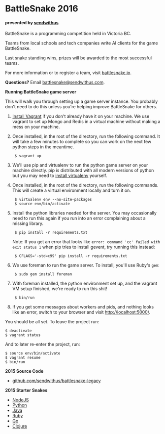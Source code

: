 BattleSnake 2016
================

#### presented by [sendwithus](https://www.sendwithus.com)

BattleSnake is a programming competition held in Victoria BC.

Teams from local schools and tech companies write AI clients for the game BattleSnake.

Last snake standing wins, prizes will be awarded to the most successful teams.

For more information or to register a team, visit [battlesnake.io](http://www.battlesnake.io).

__Questions?__ Email [battlesnake@sendwithus.com](mailto:battlesnake@sendwithus.com).

__Running BattleSnake game server__

This will walk you through setting up a game server instance. You probably don't need to do this unless you're helping improve BattleSnake for others.

1. [Install Vagrant](https://docs.vagrantup.com/v2/installation/index.html) if you don't already have it on your machine. We use vagrant to set up Mongo and Redis in a virtual machine without making a mess on your machine.

2. Once installed, in the root of the directory, run the following command. It will take a few minutes to complete so you can work on the next few python steps in the meantime.      

        $ vagrant up   

3. We'll use pip and virtualenv to run the python game server on your machine directly. pip is distributed with all modern versions of python but you may need to [install virtualenv](https://virtualenv.readthedocs.org/en/latest/installation.html) yourself.

4. Once installed, in the root of the directory, run the following commands. This will create a virtual environment locally and turn it on.

        $ virtualenv env --no-site-packages
        $ source env/bin/activate

5. Install the python libraries needed for the server. You may occasionally need to run this again if you run into an error complaining about a missing library.

        $ pip install -r requirements.txt

	Note: If you get an error that looks like `error: command 'cc' failed with exit status 1` when pip tries to install gevent, try running this instead:

        $ CFLAGS='-std=c99' pip install -r requirements.txt

6. We use foreman to run the game server. To install, you'll use Ruby's `gem`:

        $ sudo gem install foreman

7. With foreman installed, the python environment set up, and the vagrant VM setup finished, we're ready to run this shit!

        $ bin/run

8. If you get some messages about workers and pids, and nothing looks like an error, switch to your browser and visit [http://localhost:5000/](http://localhost:5000/).

You should be all set. To leave the project run:

    $ deactivate
    $ vagrant status

And to later re-enter the project, run:

    $ source env/bin/activate
    $ vagrant resume
    $ bin/run

__2015 Source Code__
* [github.com/sendwithus/battlesnake-legacy](http://github.com/sendwithus/battlesnake-legacy)

__2015 Starter Snakes__
* [NodeJS](http://github.com/sendwithus/battlesnake-node)
* [Python](http://github.com/sendwithus/battlesnake-python)
* [Java](http://github.com/sendwithus/battlesnake-java)
* [Ruby](http://github.com/sendwithus/battlesnake-ruby)
* [Go](http://github.com/sendwithus/battlesnake-go)
* [Clojure](https://github.com/sendwithus/battlesnake-clojure)
